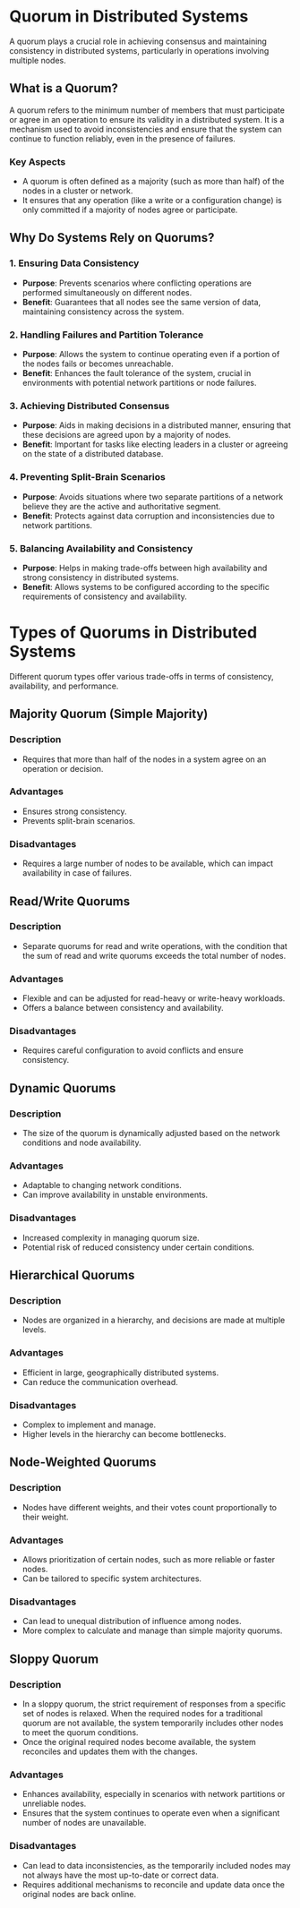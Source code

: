 # Quorum in Distributed Systems

A quorum plays a crucial role in achieving consensus and maintaining consistency in distributed systems, particularly in
operations involving multiple nodes.

## What is a Quorum?

A quorum refers to the minimum number of members that must participate or agree in an operation to ensure its validity
in a distributed system. It is a mechanism used to avoid inconsistencies and ensure that the system can continue to function reliably,
even in the presence of failures.

### Key Aspects
- A quorum is often defined as a majority (such as more than half) of the nodes in a cluster or network.
- It ensures that any operation (like a write or a configuration change) is only committed if a majority of nodes agree or participate.

## Why Do Systems Rely on Quorums?

### 1. **Ensuring Data Consistency**
- **Purpose**: Prevents scenarios where conflicting operations are performed simultaneously on different nodes.
- **Benefit**: Guarantees that all nodes see the same version of data, maintaining consistency across the system.

### 2. **Handling Failures and Partition Tolerance**
- **Purpose**: Allows the system to continue operating even if a portion of the nodes fails or becomes unreachable.
- **Benefit**: Enhances the fault tolerance of the system, crucial in environments with potential network partitions or node failures.

### 3. **Achieving Distributed Consensus**
- **Purpose**: Aids in making decisions in a distributed manner, ensuring that these decisions are agreed upon by a majority of nodes.
- **Benefit**: Important for tasks like electing leaders in a cluster or agreeing on the state of a distributed database.

### 4. **Preventing Split-Brain Scenarios**
- **Purpose**: Avoids situations where two separate partitions of a network believe they are the active and authoritative segment.
- **Benefit**: Protects against data corruption and inconsistencies due to network partitions.

### 5. **Balancing Availability and Consistency**
- **Purpose**: Helps in making trade-offs between high availability and strong consistency in distributed systems.
- **Benefit**: Allows systems to be configured according to the specific requirements of consistency and availability.

# Types of Quorums in Distributed Systems

Different quorum types offer various trade-offs in terms of consistency, availability, and performance.

## Majority Quorum (Simple Majority)

### Description
- Requires that more than half of the nodes in a system agree on an operation or decision.

### Advantages
- Ensures strong consistency.
- Prevents split-brain scenarios.

### Disadvantages
- Requires a large number of nodes to be available, which can impact availability in case of failures.

## Read/Write Quorums

### Description
- Separate quorums for read and write operations, with the condition that the sum of read and write quorums exceeds the total number of nodes.

### Advantages
- Flexible and can be adjusted for read-heavy or write-heavy workloads.
- Offers a balance between consistency and availability.

### Disadvantages
- Requires careful configuration to avoid conflicts and ensure consistency.

## Dynamic Quorums

### Description
- The size of the quorum is dynamically adjusted based on the network conditions and node availability.

### Advantages
- Adaptable to changing network conditions.
- Can improve availability in unstable environments.

### Disadvantages
- Increased complexity in managing quorum size.
- Potential risk of reduced consistency under certain conditions.

## Hierarchical Quorums

### Description
- Nodes are organized in a hierarchy, and decisions are made at multiple levels.

### Advantages
- Efficient in large, geographically distributed systems.
- Can reduce the communication overhead.

### Disadvantages
- Complex to implement and manage.
- Higher levels in the hierarchy can become bottlenecks.

## Node-Weighted Quorums

### Description
- Nodes have different weights, and their votes count proportionally to their weight.

### Advantages
- Allows prioritization of certain nodes, such as more reliable or faster nodes.
- Can be tailored to specific system architectures.

### Disadvantages
- Can lead to unequal distribution of influence among nodes.
- More complex to calculate and manage than simple majority quorums.

## Sloppy Quorum

### Description
- In a sloppy quorum, the strict requirement of responses from a specific set of nodes is relaxed.
When the required nodes for a traditional quorum are not available,
the system temporarily includes other nodes to meet the quorum conditions.
- Once the original required nodes become available, the system reconciles and updates them with the changes.

### Advantages
- Enhances availability, especially in scenarios with network partitions or unreliable nodes.
- Ensures that the system continues to operate even when a significant number of nodes are unavailable.

### Disadvantages
- Can lead to data inconsistencies, as the temporarily included nodes may not always have the most up-to-date or correct data.
- Requires additional mechanisms to reconcile and update data once the original nodes are back online.
